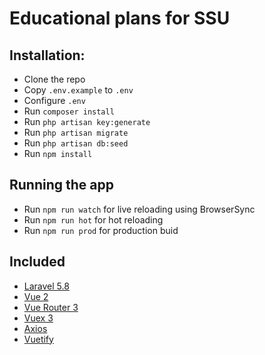# Educational plans for SSU

## Installation:
* Clone the repo
* Copy `.env.example` to `.env`
* Configure `.env`
* Run `composer install`
* Run `php artisan key:generate`
* Run `php artisan migrate`
* Run `php artisan db:seed`
* Run `npm install`

## Running the app
* Run `npm run watch` for live reloading using BrowserSync
* Run `npm run hot` for hot reloading
* Run `npm run prod` for production buid

## Included
* [Laravel 5.8](https://laravel.com/docs/5.8)
* [Vue 2](https://vuejs.org)
* [Vue Router 3](http://router.vuejs.org)
* [Vuex 3](http://vuex.vuejs.org)
* [Axios](https://github.com/mzabriskie/axios)
* [Vuetify](https://vuetifyjs.com/en/getting-started/quick-start)